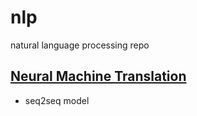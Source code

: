 # nlp
natural language processing repo

## [Neural Machine Translation](https://github.com/6chaoran/nlp/tree/master/nmt)

* seq2seq model
